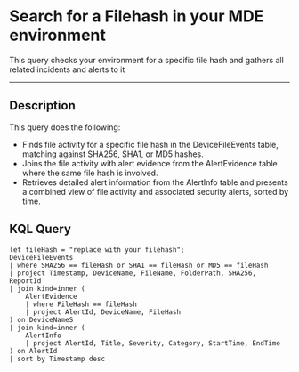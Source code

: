 # Search for a Filehash in your MDE environment

This query checks your environment for a specific file hash and gathers all related incidents and alerts to it

---

##  Description

This query does the following:
- Finds file activity for a specific file hash in the DeviceFileEvents table, matching against SHA256, SHA1, or MD5 hashes.
- Joins the file activity with alert evidence from the AlertEvidence table where the same file hash is involved.
- Retrieves detailed alert information from the AlertInfo table and presents a combined view of file activity and associated security alerts, sorted by time.

## KQL Query

```kusto
let fileHash = "replace with your filehash"; 
DeviceFileEvents
| where SHA256 == fileHash or SHA1 == fileHash or MD5 == fileHash
| project Timestamp, DeviceName, FileName, FolderPath, SHA256, ReportId
| join kind=inner (
    AlertEvidence
    | where FileHash == fileHash
    | project AlertId, DeviceName, FileHash
) on DeviceNameS
| join kind=inner (
    AlertInfo
    | project AlertId, Title, Severity, Category, StartTime, EndTime
) on AlertId
| sort by Timestamp desc
